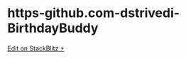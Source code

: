 # https-github.com-dstrivedi-BirthdayBuddy

[Edit on StackBlitz ⚡️](https://stackblitz.com/edit/vitejs-vite-4ss8og)